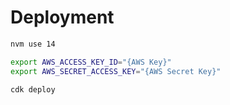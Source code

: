 # Deployment

```bash
nvm use 14

export AWS_ACCESS_KEY_ID="{AWS Key}"
export AWS_SECRET_ACCESS_KEY="{AWS Secret Key}"

cdk deploy
```
